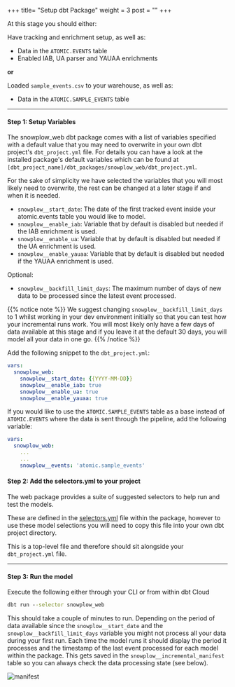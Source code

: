 +++
title= "Setup dbt Package"
weight = 3
post = ""
+++

At this stage you should either:

Have tracking and enrichment setup, as well as:
- Data in the `ATOMIC.EVENTS` table
- Enabled IAB, UA parser and YAUAA enrichments

**or**

Loaded `sample_events.csv` to your warehouse, as well as:

- Data in the `ATOMIC.SAMPLE_EVENTS` table

***

#### **Step 1:** Setup Variables

The snowplow_web dbt package comes with a list of variables specified with a default value that you may need to overwrite in your own dbt project's `dbt_project.yml` file. For details you can have a look at the installed package's default variables which can be found at `[dbt_project_name]/dbt_packages/snowplow_web/dbt_project.yml`.

For the sake of simplicity we have selected the variables that you will most likely need to overwrite, the rest can be changed at a later stage if and when it is needed.

- `snowplow__start_date`: The date of the first tracked event inside your atomic.events table you would like to model.
- `snowplow__enable_iab`: Variable that by default is disabled but needed if the IAB enrichment is used.
- `snowplow__enable_ua`: Variable that by default is disabled but needed if the UA enrichment is used.
- `snowplow__enable_yauaa`: Variable that by default is disabled but needed if the YAUAA enrichment is used.

Optional:

- `snowplow__backfill_limit_days`: The maximum number of days of new data to be processed since the latest event processed. 

{{% notice note %}}
We suggest changing `snowplow__backfill_limit_days` to 1 whilst working in your dev environment initially so that you can test how your incremental runs work.  You will most likely only have a few days of data available at this stage and if you leave it at the default 30 days, you will model all your data in one go.
{{% /notice %}}

Add the following snippet to the `dbt_project.yml`:

```yml
vars:
  snowplow_web:
    snowplow__start_date: {{YYYY-MM-DD}}
    snowplow__enable_iab: true
    snowplow__enable_ua: true
    snowplow__enable_yauaa: true
```
If you would like to use the `ATOMIC.SAMPLE_EVENTS` table as a base instead of `ATOMIC.EVENTS` where the data is sent through the pipeline, add the following variable:

```yml
vars:
  snowplow_web:
    ...
    ...
    snowplow__events: 'atomic.sample_events'
```
#### **Step 2:** Add the selectors.yml to your project

The web package provides a suite of suggested selectors to help run and test the models.

These are defined in the [selectors.yml](https://github.com/snowplow/dbt-snowplow-web/blob/main/selectors.yml) file within the package, however to use these model selections you will need to copy this file into your own dbt project directory.

This is a top-level file and therefore should sit alongside your `dbt_project.yml` file.

***

#### **Step 3:** Run the model

Execute the following either through your CLI or from within dbt Cloud

```cmd
dbt run --selector snowplow_web
```

This should take a couple of minutes to run. Depending on the period of data available since the `snowplow__start_date` and the `snowplow__backfill_limit_days` variable you might not process all your data during your first run. Each time the model runs it should display the period it processes and the timestamp of the last event processed for each model within the package. This gets saved in the `snowplow__incremental_manifest` table so you can always check the data processing state (see below).

![manifest](../images/manifest.png)
